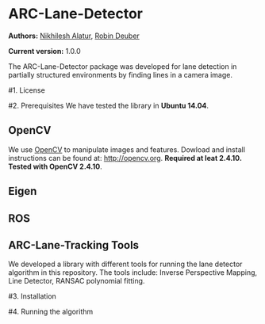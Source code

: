 # ARC-Lane-Detector
**Authors:** [Nikhilesh Alatur](), [Robin Deuber]()

**Current version:** 1.0.0 

The ARC-Lane-Detector package was developed for lane detection in partially structured environments by finding lines in a camera image.

#1. License

#2. Prerequisites
We have tested the library in **Ubuntu 14.04**. 

## OpenCV
We use [OpenCV](http://opencv.org) to manipulate images and features. Dowload and install instructions can be found at: http://opencv.org. **Required at leat 2.4.10. Tested with OpenCV 2.4.10**.

## Eigen


## ROS 

## ARC-Lane-Tracking Tools
We developed a library with different tools for running the lane detector algorithm in this repository. The tools include: Inverse Perspective Mapping, Line Detector, RANSAC polynomial fitting.

#3. Installation

#4. Running the algorithm
